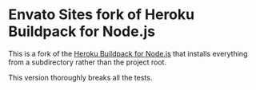 # Envato Sites fork of Heroku Buildpack for Node.js

This is a fork of the [Heroku Buildpack for
Node.js](https://github.com/heroku/heroku-buildpack-nodejs) that installs
everything from a subdirectory rather than the project root.

This version thoroughly breaks all the tests.

